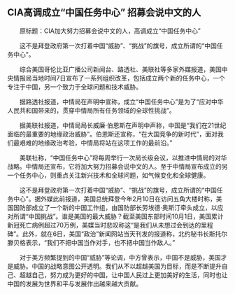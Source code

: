 ## CIA高调成立“中国任务中心” 招募会说中文的人
　　原标题：CIA加大努力招募会说中文的人，高调成立“中国任务中心”

　　这不是拜登政府第一次打着中国“威胁”、“挑战”的旗号，成立所谓的“中国任务中心”。

　　综合美国哥伦比亚广播公司新闻台、路透社、美联社等多家外媒报道，美国中央情报局当地时间7日宣布了一系列组织改革，包括成立两个新的任务中心，一个专注于中国，另一个致力于全球问题和技术威胁。

　　据路透社报道，中情局在声明中宣称，成立“中国任务中心”是为了“应对中华人民共和国带来的，贯穿中情局所有任务领域的全球性挑战”。

　　据美联社报道，中情局局长威廉·伯恩斯在声明中声称，中国是“我们在21世纪面临的最重要的地缘政治威胁”。伯恩斯还宣称，“在大国竞争的新时代”，面对我们最艰难的地缘政治考验，中情局将站在这项工作的最前沿。”

　　美联社称，“中国任务中心”将每周举行一次局长级会议，以推进中情局的对华战略。中情局还宣布，它将加大努力招募会说中文的人。至于中情局宣布成立的另一个任务中心，则重点关注新兴技术和全球问题，如气候变化和全球健康。

　　这不是拜登政府第一次打着中国“威胁”、“挑战”的旗号，成立所谓的“中国任务中心”。据外媒此前报道，美国总统拜登今年2月10日在访问五角大楼时称，美国国防部成立了一个新的中国工作组，由国防部长劳埃德·奥斯汀牵头成立，以应对所谓“中国挑战”。谁是美国的最大威胁？截至美国东部时间10月1日，美国累计新冠死亡病例超过70万例，美媒当时悲叹称这“是我们从未想过会到达的里程碑”。此外，就在6日，美国“政治”新闻网站当天刊发的报道称，北约秘书长斯托尔滕贝格表示，“我们不把中国当作对手，也不把中国当作敌人。”

　　对于美方频繁提到的中国“威胁”等论调，中方曾表示，中国不是威胁，美国才是威胁。中国的战略意图公开透明。我们从不以超越美国为目标，而是不断提升自己、超越自己，努力成为更好的中国，让中国人民过上更加美好的生活，同时也让中国的发展为世界和平与发展作出越来越大贡献。

